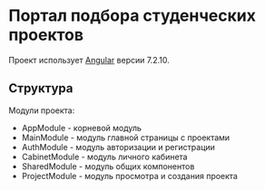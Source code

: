 # Портал подбора студенческих проектов

Проект использует [Angular](https://angular.io) версии 7.2.10.


## Структура

Модули проекта:
* AppModule - корневой модуль
* MainModule - модуль главной страницы с проектами
* AuthModule - модуль авторизации и регистрации
* CabinetModule - модуль личного кабинета
* SharedModule - модуль общих компонентов
* ProjectModule - модуль просмотра и создания проекта
